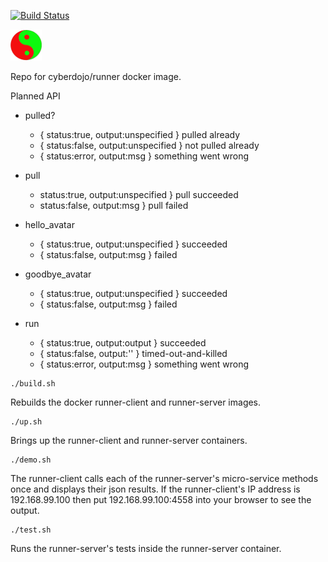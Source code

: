 
[![Build Status](https://travis-ci.org/cyber-dojo/runner.svg?branch=master)](https://travis-ci.org/cyber-dojo/runner)

<img src="https://raw.githubusercontent.com/cyber-dojo/nginx/master/images/home_page_logo.png" alt="cyber-dojo yin/yang logo" width="50px" height="50px"/>

Repo for cyberdojo/runner docker image.

Planned API

- pulled?
  * { status:true,  output:unspecified }   pulled already
  * { status:false, output:unspecified }   not pulled already
  * { status:error, output:msg }           something went wrong

- pull
  * status:true,  output:unspecified }   pull succeeded
  * status:false, output:msg }           pull failed

- hello_avatar
  * { status:true,  output:unspecified }   succeeded
  * { status:false, output:msg }           failed

- goodbye_avatar
  * { status:true,  output:unspecified }   succeeded
  * { status:false, output:msg }           failed

- run
  * { status:true,   output:output }       succeeded
  * { status:false,  output:'' }           timed-out-and-killed
  * { status:error,  output:msg }          something went wrong


```
./build.sh
```
Rebuilds the docker runner-client and runner-server images.


```
./up.sh
```
Brings up the runner-client and runner-server containers.


```
./demo.sh
```
The runner-client calls each of the runner-server's micro-service methods
once and displays their json results.
If the runner-client's IP address is 192.168.99.100 then put
192.168.99.100:4558 into your browser to see the output.

```
./test.sh
```
Runs the runner-server's tests inside the runner-server container.
